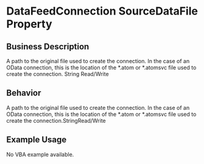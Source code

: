 # DataFeedConnection SourceDataFile Property

## Business Description
A path to the original file used to create the connection. In the case of an OData connection, this is the location of the *.atom or *.atomsvc file used to create the connection. String Read/Write

## Behavior
A path to the original file used to create the connection. In the case of an OData connection, this is the location of the *.atom or *.atomsvc file used to create the connection.StringRead/Write

## Example Usage
No VBA example available.